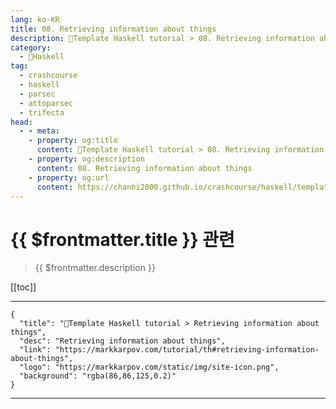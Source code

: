```yaml
---
lang: ko-KR
title: 08. Retrieving information about things
description: 🐑Template Haskell tutorial > 08. Retrieving information about things
category:
  - 🐑Haskell
tag: 
  - crashcourse
  - haskell
  - parsec
  - attoparsec
  - trifecta
head:
  - - meta:
    - property: og:title
      content: 🐑Template Haskell tutorial > 08. Retrieving information about things
    - property: og:description
      content: 08. Retrieving information about things
    - property: og:url
      content: https://chanhi2000.github.io/crashcourse/haskell/template-haskell/08.html
---
```


# {{ $frontmatter.title }} 관련

> {{ $frontmatter.description }}

[[toc]]

---

```component VPCard
{
  "title": "🐑Template Haskell tutorial > Retrieving information about things",
  "desc": "Retrieving information about things",
  "link": "https://markkarpov.com/tutorial/th#retrieving-information-about-things",
  "logo": "https://markkarpov.com/static/img/site-icon.png",
  "background": "rgba(86,86,125,0.2)"
}
```

---

<TagLinks />